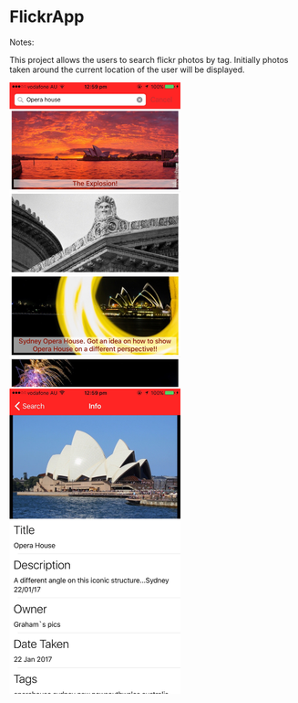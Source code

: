 # FlickrApp

Notes:

This project allows the users to search flickr photos by tag. Initially photos taken around the current location of the user will be displayed.

<img src="https://github.com/kumaranvaheesan/FlickrApp/blob/master/Screenshots/IMG_4971.jpg" width="300">
<img src="https://github.com/kumaranvaheesan/FlickrApp/blob/master/Screenshots/IMG_4970.jpg" width="300">
